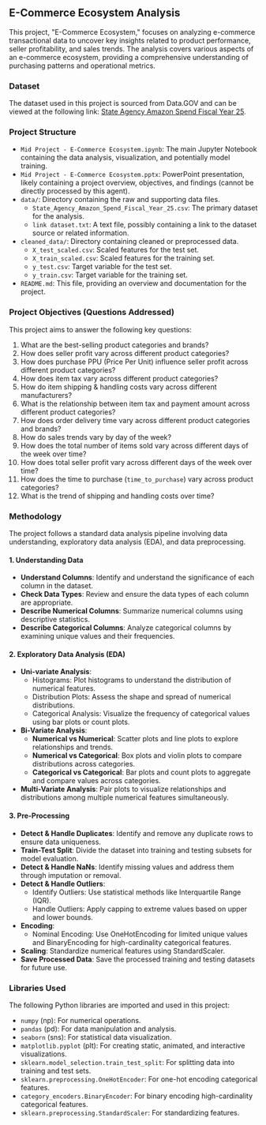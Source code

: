 ## E-Commerce Ecosystem Analysis

This project, "E-Commerce Ecosystem," focuses on analyzing e-commerce transactional data to uncover key insights related to product performance, seller profitability, and sales trends. The analysis covers various aspects of an e-commerce ecosystem, providing a comprehensive understanding of purchasing patterns and operational metrics.

### Dataset

The dataset used in this project is sourced from Data.GOV and can be viewed at the following link: [State Agency Amazon Spend Fiscal Year 25](https://catalog.data.gov/dataset/state-agency-amazon-spend-fiscal-year-25).

### Project Structure

*   `Mid Project - E-Commerce Ecosystem.ipynb`: The main Jupyter Notebook containing the data analysis, visualization, and potentially model training.
*   `Mid Project - E-Commerce Ecosystem.pptx`: PowerPoint presentation, likely containing a project overview, objectives, and findings (cannot be directly processed by this agent).
*   `data/`: Directory containing the raw and supporting data files.
    *   `State_Agency_Amazon_Spend_Fiscal_Year_25.csv`: The primary dataset for the analysis.
    *   `link dataset.txt`: A text file, possibly containing a link to the dataset source or related information.
*   `cleaned_data/`: Directory containing cleaned or preprocessed data.
    *   `X_test_scaled.csv`: Scaled features for the test set.
    *   `X_train_scaled.csv`: Scaled features for the training set.
    *   `y_test.csv`: Target variable for the test set.
    *   `y_train.csv`: Target variable for the training set.
*   `README.md`: This file, providing an overview and documentation for the project.


### Project Objectives (Questions Addressed)

This project aims to answer the following key questions:

1.  What are the best-selling product categories and brands?
2.  How does seller profit vary across different product categories?
3.  How does purchase PPU (Price Per Unit) influence seller profit across different product categories?
4.  How does item tax vary across different product categories?
5.  How do item shipping & handling costs vary across different manufacturers?
6.  What is the relationship between item tax and payment amount across different product categories?
7.  How does order delivery time vary across different product categories and brands?
8.  How do sales trends vary by day of the week?
9.  How does the total number of items sold vary across different days of the week over time?
10. How does total seller profit vary across different days of the week over time?
11. How does the time to purchase (`time_to_purchase`) vary across product categories?
12. What is the trend of shipping and handling costs over time?

### Methodology

The project follows a standard data analysis pipeline involving data understanding, exploratory data analysis (EDA), and data preprocessing.

#### 1. Understanding Data
* **Understand Columns**: Identify and understand the significance of each column in the dataset.
* **Check Data Types**: Review and ensure the data types of each column are appropriate.
* **Describe Numerical Columns**: Summarize numerical columns using descriptive statistics.
* **Describe Categorical Columns**: Analyze categorical columns by examining unique values and their frequencies.

#### 2. Exploratory Data Analysis (EDA)

* **Uni-variate Analysis**:
    * Histograms: Plot histograms to understand the distribution of numerical features.
    * Distribution Plots: Assess the shape and spread of numerical distributions.
    * Categorical Analysis: Visualize the frequency of categorical values using bar plots or count plots.
* **Bi-Variate Analysis**:
    * **Numerical vs Numerical**: Scatter plots and line plots to explore relationships and trends.
    * **Numerical vs Categorical**: Box plots and violin plots to compare distributions across categories.
    * **Categorical vs Categorical**: Bar plots and count plots to aggregate and compare values across categories.
* **Multi-Variate Analysis**: Pair plots to visualize relationships and distributions among multiple numerical features simultaneously.

#### 3. Pre-Processing

* **Detect & Handle Duplicates**: Identify and remove any duplicate rows to ensure data uniqueness.
* **Train-Test Split**: Divide the dataset into training and testing subsets for model evaluation.
* **Detect & Handle NaNs**: Identify missing values and address them through imputation or removal.
* **Detect & Handle Outliers**:
    * Identify Outliers: Use statistical methods like Interquartile Range (IQR).
    * Handle Outliers: Apply capping to extreme values based on upper and lower bounds.
* **Encoding**:
    * Nominal Encoding: Use OneHotEncoding for limited unique values and BinaryEncoding for high-cardinality categorical features.
* **Scaling**: Standardize numerical features using StandardScaler.
* **Save Processed Data**: Save the processed training and testing datasets for future use.

### Libraries Used

The following Python libraries are imported and used in this project:

* `numpy` (np): For numerical operations.
* `pandas` (pd): For data manipulation and analysis.
* `seaborn` (sns): For statistical data visualization.
* `matplotlib.pyplot` (plt): For creating static, animated, and interactive visualizations.
* `sklearn.model_selection.train_test_split`: For splitting data into training and test sets.
* `sklearn.preprocessing.OneHotEncoder`: For one-hot encoding categorical features.
* `category_encoders.BinaryEncoder`: For binary encoding high-cardinality categorical features.
* `sklearn.preprocessing.StandardScaler`: For standardizing features.
